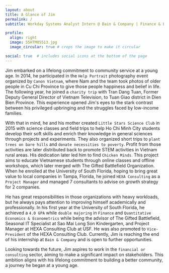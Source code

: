 ```yaml
---
layout: about
title: A Glance of Jim
permalink: /
subtitle: Workday Systems Analyst Intern @ Bain & Company | Finance & Econometrics @ University of South Florida | Microsoft Office Specialist Expert 2019 | Microsoft Certified Educator

profile:
  align: right
  image: 55HTM05513.jpg
  image_circular: true # crops the image to make it circular

social: true  # includes social icons at the bottom of the page
---
```

Jim embarked on a lifelong commitment to community service at a young age. In 2014, he participated in the `Help Portrait` photography event organized by `Canon Vietnam`, where Nam and the team took photos of older people in Cu Chi Province to give those people happiness and belief in life. The following year, he joined a `charity trip` with Tran Dang Tuan, Former Deputy General Director of Vietnam Television, to Tuan Giao district in Dien Bien Province. This experience opened Jim's eyes to the stark contrast between his privileged upbringing and the struggles faced by low-income families.

With that in mind, he and his mother created `Little Stars Science Club` in 2015 with science classes and field trips to help Ho Chi Minh City students develop their soft skills and enrich their knowledge in general sciences through projects and experiments. They also organized short trips to `plant trees on bare hills` and `donate necessities to poverty`. Profit from those activities are later distributed back to promote STEM activities in Vietnam rural areas. His dedication later led him to find `Chicken Minds`. This project aims to educate Vietnamese students through online classes and offline workshops, which later merged with The Gifted Battlefield Organization. When he enrolled at the University of South Florida, hoping to bring great value to local companies in Tampa, Florida, he joined `HEXA Consulting` as a `Project Manager` and managed 7 consultants to advise on growth strategy for 2 companies.

He has great responsibilities in those organizations with heavy workloads, but he always pays attention to improving himself academically and professionally. In his first year at the University of South Florida, he achieved a `4.0 GPA` while `double majoring` in `Finance` and `Quantitative Economics & Econometrics` while being the advisor of The Gifted Battlefield, Seasonal IT Specialist at Sao Mai Long Son Kindergarten, and Project Manager at HEXA Consulting Club at USF. He was also promoted to `Vice-President` of the HEXA Consulting Club. Currently, Jim is reaching the end of his internship at `Bain & Company` and is open to further opportunities.

Looking towards the future, Jim aspires to work in the `financial or consulting` sector, aiming to make a significant impact on stakeholders. This ambition aligns with his lifelong commitment to building a better community, a journey he began at a young age.
